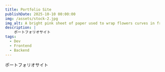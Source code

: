 ```yaml
---
title: Portfolio Site
publishDate: 2025-10-10 00:00:00
img: /assets/stock-2.jpg
img_alt: A bright pink sheet of paper used to wrap flowers curves in front of rich blue background
description: |
    ポートフォリオサイト
tags:
  - Dev
  - Frontend
  - Backend
---
```


ポートフォリオサイト
